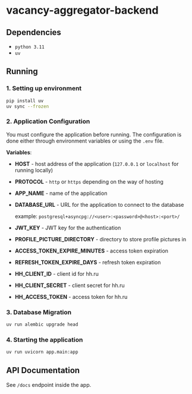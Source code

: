 # vacancy-aggregator-backend

## Dependencies
- `python 3.11`
- `uv`

## Running

### 1. Setting up environment

```bash
pip install uv
uv sync --frozen
```

### 2. Application Configuration

You must configure the application before running.
The configuration is done either through environment
variables or using the `.env` file.

**Variables**:
- **HOST** - host address of the application (`127.0.0.1` or `localhost` for running locally)
- **PROTOCOL** - `http` or `https` depending on the way of hosting
- **APP_NAME** - name of the application
- **DATABASE_URL** - URL for the application to connect to the database

  example: `postgresql+asyncpg://<user>:<password>@<host>:<port>/`

- **JWT_KEY** - JWT key for the authentication
- **PROFILE_PICTURE_DIRECTORY** - directory to store profile pictures in
- **ACCESS_TOKEN_EXPIRE_MINUTES** - access token expiration
- **REFRESH_TOKEN_EXPIRE_DAYS** - refresh token expiration
- **HH_CLIENT_ID** - client id for hh.ru
- **HH_CLIENT_SECRET** - client secret for hh.ru
- **HH_ACCESS_TOKEN** - access token for hh.ru

### 3. Database Migration

```bash
uv run alembic upgrade head
```

### 4. Starting the application

```bash
uv run uvicorn app.main:app
```

## API Documentation

See `/docs` endpoint inside the app.
